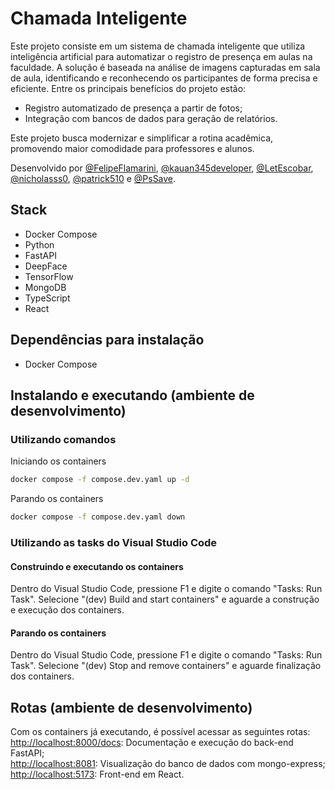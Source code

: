 # Chamada Inteligente

Este projeto consiste em um sistema de chamada inteligente que utiliza inteligência artificial para automatizar o registro de presença em aulas na faculdade. A solução é baseada na análise de imagens capturadas em sala de aula, identificando e reconhecendo os participantes de forma precisa e eficiente.
Entre os principais benefícios do projeto estão:

- Registro automatizado de presença a partir de fotos;
- Integração com bancos de dados para geração de relatórios.

Este projeto busca modernizar e simplificar a rotina acadêmica, promovendo maior comodidade para professores e alunos.

Desenvolvido por [@FelipeFlamarini](https://github.com/FelipeFlamarini), [@kauan345developer](https://github.com/kauan345developer), [@LetEscobar](https://github.com/LetEscobar), [@nicholasss0](https://github.com/nicholasss0), [@patrick510](https://github.com/patrick510) e [@PsSave](https://github.com/PsSave).

## Stack

- Docker Compose
- Python
- FastAPI
- DeepFace
- TensorFlow
- MongoDB
- TypeScript
- React

## Dependências para instalação

- Docker Compose

## Instalando e executando (ambiente de desenvolvimento)

### Utilizando comandos

Iniciando os containers

```sh
docker compose -f compose.dev.yaml up -d
```

Parando os containers

```sh
docker compose -f compose.dev.yaml down
```

### Utilizando as tasks do Visual Studio Code

#### Construindo e executando os containers

Dentro do Visual Studio Code, pressione F1 e digite o comando "Tasks: Run Task".
Selecione "(dev) Build and start containers" e aguarde a construção e execução dos containers.

#### Parando os containers

Dentro do Visual Studio Code, pressione F1 e digite o comando "Tasks: Run Task".
Selecione "(dev) Stop and remove containers" e aguarde finalização dos containers.

## Rotas (ambiente de desenvolvimento)

Com os containers já executando, é possível acessar as seguintes rotas:  
<http://localhost:8000/docs>: Documentação e execução do back-end FastAPI;  
<http://localhost:8081>: Visualização do banco de dados com mongo-express;  
<http://localhost:5173>: Front-end em React.  
